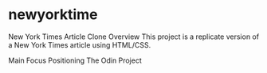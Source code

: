 # newyorktime
New York Times Article Clone
Overview
This project is a replicate version of a New York Times article using HTML/CSS.

Main Focus
Positioning
The Odin Project
